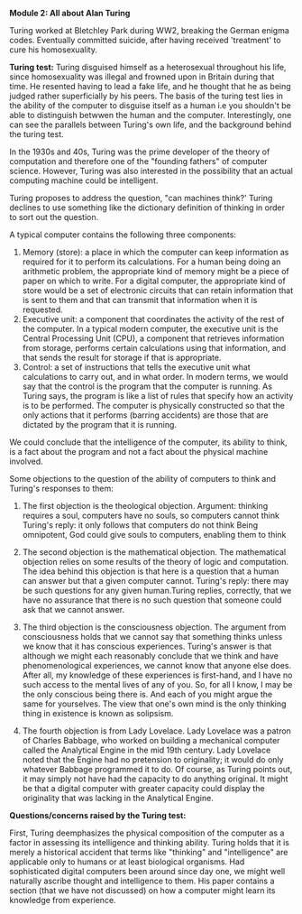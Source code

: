 <b>Module 2: All about Alan Turing</b>

Turing worked at Bletchley Park during WW2, breaking the German enigma codes. Eventually committed suicide, after having received 'treatment' to cure his homosexuality.

<b>Turing test:</b> Turing disguised himself as a heterosexual throughout his life, since homosexuality was illegal and frowned upon in Britain during that time. He resented having to lead a fake life, and he thought that he as being judged rather superficially by his peers. The basis of the turing test lies in the ability of the computer to disguise itself as a human i.e you shouldn't be able to distinguish betwwen the human and the computer. Interestingly, one can see the parallels between Turing's own life, and the background behind the turing test.

In the 1930s and 40s, Turing was the prime developer of the theory of computation and therefore one of the "founding fathers" of computer science. However, Turing was also interested in the possibility that an actual computing machine could be intelligent.

Turing proposes to address the question, "can machines think?'
Turing declines to use something like the dictionary definition of thinking in order to sort out the question.

A typical computer contains the following three components:

1. Memory (store): a place in which the computer can keep information as required for it to perform its calculations. For a human being doing an arithmetic problem, the appropriate kind of memory might be a piece of paper on which to write. For a digital computer, the appropriate kind of store would be a set of electronic circuits that can retain information that is sent to them and that can transmit that information when it is requested.
2. Executive unit: a component that coordinates the activity of the rest of the computer. In a typical modern computer, the executive unit is the Central Processing Unit (CPU), a component that retrieves information from storage, performs certain calculations using that information, and that sends the result for storage if that is appropriate.
3. Control: a set of instructions that tells the executive unit what calculations to carry out, and in what order. In modern terms, we would say that the control is the program that the computer is running. As Turing says, the program is like a list of rules that specify how an activity is to be performed. The computer is physically constructed so that the only actions that it performs (barring accidents) are those that are dictated by the program that it is running.

We could conclude that the intelligence of the computer, its ability to think, is a fact about the program and not a fact about the physical machine involved.

Some objections to the question of the ability of computers to think and Turing's responses to them:
1. The first objection is the theological objection.
Argument: thinking requires a soul, computers have no souls, so computers cannot think
Turing's reply: it only follows that computers do not think
Being omnipotent, God could give souls to computers, enabling them to think

2. The second objection is the mathematical objection.
The mathematical objection relies on some results of the theory of logic and computation. The idea behind this objection is that here is a question that a human can answer but that a given computer cannot.
Turing's reply: there may be such questions for any given human.Turing replies, correctly, that we have no assurance that there is no such question that someone could ask that we cannot answer.

3. The third objection is the consciousness objection.
The argument from consciousness holds that we cannot say that something thinks unless we know that it has conscious experiences.
Turing's answer is that although we might each reasonably conclude that we think and have phenomenological experiences, we cannot know that anyone else does. After all, my knowledge of these experiences is first-hand, and I have no such access to the mental lives of any of you. So, for all I know, I may be the only conscious being there is. And each of you might argue the same for yourselves. The view that one's own mind is the only thinking thing in existence is known as solipsism.

4. The fourth objection is from Lady Lovelace.
Lady Lovelace was a patron of Charles Babbage, who worked on building a mechanical computer called the Analytical Engine in the mid 19th century. Lady Lovelace noted that the Engine had no pretension to originality; it would do only whatever Babbage programmed it to do. Of course, as Turing points out, it may simply not have had the capacity to do anything original. It might be that a digital computer with greater capacity could display the originality that was lacking in the Analytical Engine.

<b>Questions/concerns raised by the Turing test:</b>

First, Turing deemphasizes the physical composition of the computer as a factor in assessing its intelligence and thinking ability. Turing holds that it is merely a historical accident that terms like "thinking" and "intelligence" are applicable only to humans or at least biological organisms. Had sophisticated digital computers been around since day one, we might well naturally ascribe thought and intelligence to them.
His paper contains a section (that we have not discussed) on how a computer might learn its knowledge from experience.
